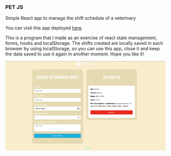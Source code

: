 ### PET JS

Simple React app to manage the shift schedule of a veterinary

You can visit this app deployed [here](https://admin-pacientes.vercel.app/).

This is a program that I made as an exercise of react state management, forms, hooks and localStorage. The shifts created are locally saved in each browser by using localStorage, so you can use this app, close it and keep the data saved to use it again in another moment. Hope you like it!

<p align="center">
  <img src="./media/screenshot.png" align="center" heigth="300"/>
</p>
